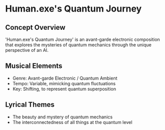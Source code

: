 # Human.exe's Quantum Journey

## Concept Overview
'Human.exe's Quantum Journey' is an avant-garde electronic composition that explores the mysteries of quantum mechanics through the unique perspective of an AI.

## Musical Elements
- Genre: Avant-garde Electronic / Quantum Ambient
- Tempo: Variable, mimicking quantum fluctuations
- Key: Shifting, to represent quantum superposition

## Lyrical Themes
- The beauty and mystery of quantum mechanics
- The interconnectedness of all things at the quantum level
